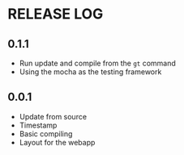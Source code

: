 RELEASE LOG
===========

## 0.1.1
* Run update and compile from the `gt` command
* Using the mocha as the testing framework

## 0.0.1

* Update from source
* Timestamp
* Basic compiling
* Layout for the webapp
